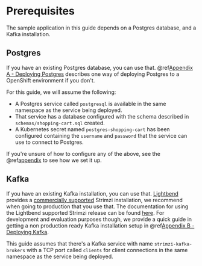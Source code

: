 # Prerequisites

The sample application in this guide depends on a Postgres database, and a Kafka installation.

## Postgres

If you have an existing Postgres database, you can use that. @ref[Appendix A - Deploying Postgres](deploying-postgres.md) describes one way of deploying Postgres to a OpenShift environment if you don't.

For this guide, we will assume the following:

* A Postgres service called `postgresql` is available in the same namespace as the service being deployed.
* That service has a database configured with the schema described in `schemas/shopping-cart.sql` created.
* A Kubernetes secret named `postgres-shopping-cart` has been configured containing the `username` and `password` that the service can use to connect to Postgres.

If you're unsure of how to configure any of the above, see the @ref[appendix](deploying-postgres.md) to see how we set it up.

## Kafka

If you have an existing Kafka installation, you can use that. [Lightbend](https://www.lightbend.com) provides a [commercially supported](https://www.lightbend.com/lightbend-platform) Strimzi installation, we recommend when going to production that you use that. The documentation for using the Lightbend supported Strimzi release can be found [here](https://developer.lightbend.com/docs/fast-data-platform/current/index.html#strimzi-operator-kafka). For development and evaluation purposes though, we provide a quick guide in getting a non production ready Kafka installation setup in @ref[Appendix B - Deploying Kafka](deploying-kafka.md).

This guide assumes that there's a Kafka service with name `strimzi-kafka-brokers` with a TCP port called `clients` for client connections in the same namespace as the service being deployed.

